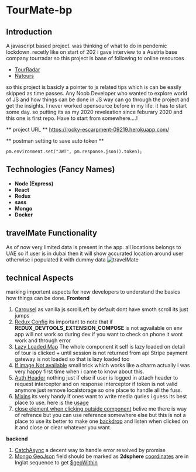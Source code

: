 # TourMate-bp
## Introduction
A javascript based project. was thinking of what to do in pendemic lockdown. recetly like on start of 202 i gave interview to a Austria base company tourradar so this project is base of following to online resources
- [TourRadar](https://www.tourradar.com/)
- [Natours](https://www.natours.dev/)

so this project is basicly a pointer to js related tips which is can be easily skipped as time passes. Any Noob Developer who wanted to explore world of JS and how things can be done in JS way can go through the project and get the insights. I never worked opensource before in my life. it has to start some day. so putting its as my 2020 reveleation since feburary 2020 and this one is first repo. Have to start from somewhere....!

** project URL **
https://rocky-escarpment-09219.herokuapp.com/

** postman setting to save auto token **
```
pm.environment.set("JWT", pm.response.json().token);

```
## Technologies (Fancy Names)
- **Node (Express)**
- **React**
- **Redux**
- **sass**
- **Mongo**
- **Docker**

## travelMate Functionality
As of now very limited data is present in the app. all locations belongs to UAE so if user is in dubai then it will show accurated location around user otherwise i populated it with dummy data
<img src="https://github.com/zoomi-raja/tour-booking-bp/blob/master/travelmatescreenshot.png" alt="travelMate" />

## technical Aspects
marking importent aspects for new developers to understand the basics how things can be done.
**Frontend**
1. [Carousel](https://github.com/zoomi-raja/tour-booking-bp/tree/master/frontend/src/containers/CarouselContainer) as vanilla js scrollLeft by default dont have smoth scroll its just jumps
2. [Redux Config](https://github.com/zoomi-raja/tour-booking-bp/blob/master/frontend/src/App.js#L14) its important to note that if __REDUX_DEVTOOLS_EXTENSION_COMPOSE__ is not agvailable on env app will not work so during dev if you want to check on phone it wont work and through error
3. [Lazy Loaded Map](https://github.com/zoomi-raja/tour-booking-bp/tree/master/frontend/src/components/Map) The whole component it self is lazy loaded on detail of tour is clicked + until session is not returned from api Stripe payment gateway is not loaded so that is lazy loaded too
4. [If image Not available](https://github.com/zoomi-raja/tour-booking-bp/blob/master/frontend/src/components/Tour/Tour.js#L27) small trick which works like a charm actually i was very happy first time when i came to know about this.
5. [Auth Header](https://github.com/zoomi-raja/tour-booking-bp/blob/master/frontend/src/utils/Axios.js) nothing just if else if user is logged in attach header to request interceptor and on response interceptor if token is not valid anymore just remove localstorage so one place to handle all the fuss.
6. [Mixins](https://github.com/zoomi-raja/tour-booking-bp/blob/master/frontend/src/utility.scss) its very handy if ones want to write media quries i guess its best place to use. here is the [usage](https://github.com/zoomi-raja/tour-booking-bp/blob/master/frontend/src/components/Header/Showcase/Showcase.module.scss)
7. [close element when clicking outside component](https://github.com/zoomi-raja/tour-booking-bp/blob/master/frontend/src/containers/Search/Search.js#L64) belive me there is way of refrence but you can use reference somewhere else but this is not a place to use its better to make one [backdrop](https://github.com/zoomi-raja/tour-booking-bp/blob/master/frontend/src/containers/Navbar/Navbar.js#L24) and listen when clicked on it and close or clear whatever you want.

**backend**
1. [CatchAsync](https://github.com/zoomi-raja/tour-booking-bp/blob/master/utils/catchAsync.js) a decent way to handle error resolved by promise
2. [Mongo GeoJson](https://github.com/zoomi-raja/tour-booking-bp/blob/master/models/tourModel.js#L113) field should be marked as **2dsphere** [coordinates](https://github.com/zoomi-raja/tour-booking-bp/blob/master/models/tourModel.js#L82) are in lnglat sequence to get [$geoWithin](https://github.com/zoomi-raja/tour-booking-bp/blob/master/controllers/tourController.js#L219)
